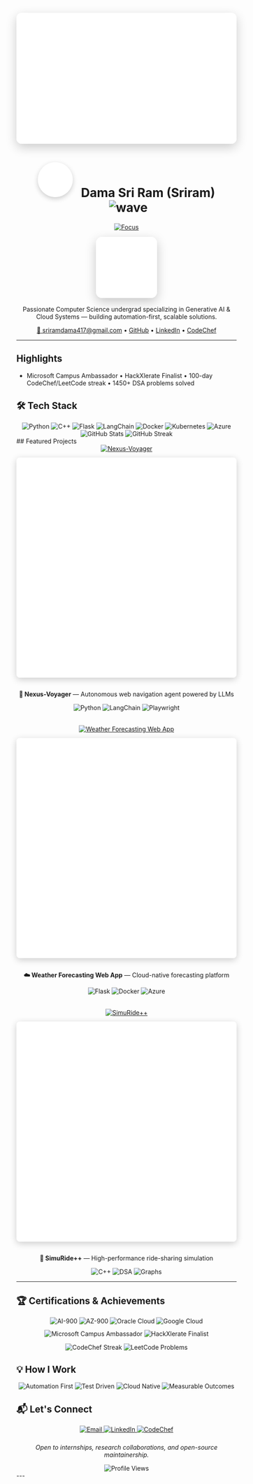 <!-- Creative Showcase README for Dama Sri Ram (Sriram) -->

<div align="center">
  <img src="./assets/banner.png" alt="Banner for Dama Sri Ram (Sriram) — AI/ML • DSA • System Design — building real systems" width="1200" height="300" style="border-radius:12px; box-shadow: 0 8px 24px rgba(0,0,0,0.2);" />
</div>

<h1 align="center">
  <img src="./assets/avatar.png" alt="Sriram" width="80" height="80" style="border-radius:50%; margin-right:12px; box-shadow: 0 4px 12px rgba(0,0,0,0.2);" />
  Dama Sri Ram (Sriram)
  <img alt="wave" src="https://raw.githubusercontent.com/Tarikul-Islam-Anik/Animated-Fluent-Emojis/master/Emojis/Hand%20gestures/Waving%20Hand.png" width="35" style="margin-left:8px;" />
</h1>

<p align="center">
  <a href="https://github.com/Sriram2272?tab=repositories">
    <img src="https://img.shields.io/badge/AI%2FML%20%E2%80%A2%20DSA%20%E2%80%A2%20System%20Design-building%20real%20systems-0ea5e9?style=for-the-badge&labelColor=0f172a" alt="Focus" />
  </a>
</p>

<p align="center">
	<img alt="avatar" src="./assets/avatar.png" width="140" height="140" style="border-radius:14px; box-shadow:0 8px 24px rgba(0,0,0,0.22)"/>
</p>

<p align="center">Passionate Computer Science undergrad specializing in Generative AI & Cloud Systems — building automation-first, scalable solutions.</p>

<p align="center">
	<a href="mailto:sriramdama417@gmail.com">📧 sriramdama417@gmail.com</a> •
	<a href="https://github.com/Sriram2272">GitHub</a> •
	<a href="https://linkedin.com/in/dama-sri-ram-24a358322">LinkedIn</a> •
	<a href="https://www.codechef.com/users/sriram_2272">CodeChef</a>
</p>

---

## Highlights
- Microsoft Campus Ambassador • HackXlerate Finalist • 100-day CodeChef/LeetCode streak • 1450+ DSA problems solved

## 🛠 Tech Stack

<div align="center">
  <!-- Languages -->
  <img src="https://img.shields.io/badge/Python-FFD43B?style=for-the-badge&logo=python&logoColor=306998" alt="Python" />
  <img src="https://img.shields.io/badge/C++-00599C?style=for-the-badge&logo=c%2B%2B&logoColor=white" alt="C++" />
  
  <!-- Frameworks -->
  <img src="https://img.shields.io/badge/Flask-000000?style=for-the-badge&logo=flask&logoColor=white" alt="Flask" />
  <img src="https://img.shields.io/badge/LangChain-2496ED?style=for-the-badge&logo=chainlink&logoColor=white" alt="LangChain" />
  
  <!-- Cloud & DevOps -->
  <img src="https://img.shields.io/badge/Docker-2496ED?style=for-the-badge&logo=docker&logoColor=white" alt="Docker" />
  <img src="https://img.shields.io/badge/Kubernetes-326CE5?style=for-the-badge&logo=kubernetes&logoColor=white" alt="Kubernetes" />
  <img src="https://img.shields.io/badge/Azure-0078D4?style=for-the-badge&logo=microsoft-azure&logoColor=white" alt="Azure" />
</div>

<div align="center">
  <!-- GitHub Stats -->
  <img src="https://github-readme-stats.vercel.app/api?username=Sriram2272&show_icons=true&theme=tokyonight&hide_border=true&bg_color=0f172a&title_color=0ea5e9&icon_color=0ea5e9" alt="GitHub Stats" />
  <img src="https://github-readme-streak-stats.herokuapp.com/?user=Sriram2272&theme=tokyonight&hide_border=true&background=0f172a&ring=0ea5e9&fire=0ea5e9&currStreakLabel=0ea5e9" alt="GitHub Streak" />
</div>## Featured Projects
<!-- Project Cards with Animation -->
<div align="center">
  <a href="https://github.com/Sriram2272/Nexus-Voyager">
    <img src="https://github-readme-stats.vercel.app/api/pin/?username=Sriram2272&repo=Nexus-Voyager&theme=tokyonight&hide_border=true&bg_color=0f172a&title_color=0ea5e9&icon_color=0ea5e9" alt="Nexus-Voyager" />
  </a>
  <br/>
  <img src="./assets/nexus-voyager-demo.gif" alt="Nexus-Voyager Demo" width="640" style="border-radius:8px; margin:12px 0; box-shadow: 0 4px 16px rgba(0,0,0,0.2);" />
  <br/>
  <p><strong>🤖 Nexus-Voyager</strong> — Autonomous web navigation agent powered by LLMs</p>
  <p>
    <img src="https://img.shields.io/badge/Python-FFD43B?style=for-the-badge&logo=python&logoColor=306998" alt="Python" />
    <img src="https://img.shields.io/badge/LangChain-2496ED?style=for-the-badge&logo=chainlink&logoColor=white" alt="LangChain" />
    <img src="https://img.shields.io/badge/Playwright-2EAD33?style=for-the-badge" alt="Playwright" />
  </p>
</div>

<div align="center" style="margin-top:32px;">
  <a href="https://github.com/Sriram2272/weather-forecasting-webapp">
    <img src="https://github-readme-stats.vercel.app/api/pin/?username=Sriram2272&repo=weather-forecasting-webapp&theme=tokyonight&hide_border=true&bg_color=0f172a&title_color=0ea5e9&icon_color=0ea5e9" alt="Weather Forecasting Web App" />
  </a>
  <br/>
  <img src="./assets/weather-demo.gif" alt="Weather App Demo" width="640" style="border-radius:8px; margin:12px 0; box-shadow: 0 4px 16px rgba(0,0,0,0.2);" />
  <br/>
  <p><strong>☁️ Weather Forecasting Web App</strong> — Cloud-native forecasting platform</p>
  <p>
    <img src="https://img.shields.io/badge/Flask-000000?style=for-the-badge&logo=flask&logoColor=white" alt="Flask" />
    <img src="https://img.shields.io/badge/Docker-2496ED?style=for-the-badge&logo=docker&logoColor=white" alt="Docker" />
    <img src="https://img.shields.io/badge/Azure-0078D4?style=for-the-badge&logo=microsoft-azure&logoColor=white" alt="Azure" />
  </p>
</div>

<div align="center" style="margin-top:32px;">
  <a href="https://github.com/Sriram2272/SimuRidePlusPlus">
    <img src="https://github-readme-stats.vercel.app/api/pin/?username=Sriram2272&repo=SimuRidePlusPlus&theme=tokyonight&hide_border=true&bg_color=0f172a&title_color=0ea5e9&icon_color=0ea5e9" alt="SimuRide++" />
  </a>
  <br/>
  <img src="./assets/simuride-demo.gif" alt="SimuRide++ Demo" width="640" style="border-radius:8px; margin:12px 0; box-shadow: 0 4px 16px rgba(0,0,0,0.2);" />
  <br/>
  <p><strong>🚗 SimuRide++</strong> — High-performance ride-sharing simulation</p>
  <p>
    <img src="https://img.shields.io/badge/C++-00599C?style=for-the-badge&logo=c%2B%2B&logoColor=white" alt="C++" />
    <img src="https://img.shields.io/badge/Data_Structures-FFA116?style=for-the-badge" alt="DSA" />
    <img src="https://img.shields.io/badge/Graph_Algorithms-4B32C3?style=for-the-badge" alt="Graphs" />
  </p>
</div>

---

## 🏆 Certifications & Achievements
<div align="center">
  <!-- Certifications as modern badges -->
  <img src="https://img.shields.io/badge/Microsoft-AI--900_Certified-00A4EF?style=for-the-badge&logo=microsoft&logoColor=white" alt="AI-900" />
  <img src="https://img.shields.io/badge/Microsoft-AZ--900_Certified-00A4EF?style=for-the-badge&logo=microsoft&logoColor=white" alt="AZ-900" />
  <img src="https://img.shields.io/badge/Oracle-Cloud_Foundations-F80000?style=for-the-badge&logo=oracle&logoColor=white" alt="Oracle Cloud" />
  <img src="https://img.shields.io/badge/Google-Cloud_Foundations-4285F4?style=for-the-badge&logo=google-cloud&logoColor=white" alt="Google Cloud" />
  
  <!-- Achievement badges -->
  <p style="margin-top:12px;">
    <img src="https://img.shields.io/badge/Microsoft-Campus_Ambassador-107C10?style=for-the-badge&logo=microsoft&logoColor=white" alt="Microsoft Campus Ambassador" />
    <img src="https://img.shields.io/badge/HackXlerate-Finalist-FF6B6B?style=for-the-badge" alt="HackXlerate Finalist" />
  </p>
  <p>
    <img src="https://img.shields.io/badge/CodeChef-100_Day_Streak-5B4638?style=for-the-badge&logo=codechef&logoColor=white" alt="CodeChef Streak" />
    <img src="https://img.shields.io/badge/LeetCode-1450+_Problems-FFA116?style=for-the-badge&logo=leetcode&logoColor=black" alt="LeetCode Problems" />
  </p>
</div>

## 💡 How I Work
<div align="center">
  <img src="https://img.shields.io/badge/Focus-Automation_First-0ea5e9?style=for-the-badge&labelColor=0f172a" alt="Automation First" />
  <img src="https://img.shields.io/badge/Strategy-Test_Driven-0ea5e9?style=for-the-badge&labelColor=0f172a" alt="Test Driven" />
  <img src="https://img.shields.io/badge/Delivery-Cloud_Native-0ea5e9?style=for-the-badge&labelColor=0f172a" alt="Cloud Native" />
  <img src="https://img.shields.io/badge/Quality-Measurable_Outcomes-0ea5e9?style=for-the-badge&labelColor=0f172a" alt="Measurable Outcomes" />
</div>

## 📬 Let's Connect
<div align="center">
  <a href="mailto:sriramdama417@gmail.com">
    <img src="https://img.shields.io/badge/Email-sriramdama417%40gmail.com-EA4335?style=for-the-badge&logo=gmail&logoColor=white" alt="Email" />
  </a>
  <a href="https://linkedin.com/in/dama-sri-ram-24a358322">
    <img src="https://img.shields.io/badge/LinkedIn-Dama_Sri_Ram-0A66C2?style=for-the-badge&logo=linkedin&logoColor=white" alt="LinkedIn" />
  </a>
  <a href="https://www.codechef.com/users/sriram_2272">
    <img src="https://img.shields.io/badge/CodeChef-sriram__2272-5B4638?style=for-the-badge&logo=codechef&logoColor=white" alt="CodeChef" />
  </a>
</div>

<div align="center">
  <p style="margin-top:24px;">
    <i>Open to internships, research collaborations, and open-source maintainership.</i>
  </p>
  <img src="https://komarev.com/ghpvc/?username=Sriram2272&style=for-the-badge&color=0ea5e9" alt="Profile Views" />
</div>---

<!-- End Showcase README -->
